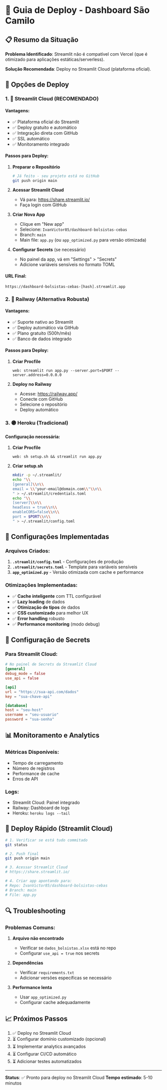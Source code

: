 # 🚀 Guia de Deploy - Dashboard São Camilo

## 📋 Resumo da Situação

**Problema Identificado**: Streamlit não é compatível com Vercel (que é otimizado para aplicações estáticas/serverless).

**Solução Recomendada**: Deploy no Streamlit Cloud (plataforma oficial).

## 🎯 Opções de Deploy

### 1. 🌟 Streamlit Cloud (RECOMENDADO)

#### Vantagens:
- ✅ Plataforma oficial do Streamlit
- ✅ Deploy gratuito e automático
- ✅ Integração direta com GitHub
- ✅ SSL automático
- ✅ Monitoramento integrado

#### Passos para Deploy:

1. **Preparar o Repositório**
   ```bash
   # Já feito - seu projeto está no GitHub
   git push origin main
   ```

2. **Acessar Streamlit Cloud**
   - Vá para: https://share.streamlit.io/
   - Faça login com GitHub

3. **Criar Nova App**
   - Clique em "New app"
   - Selecione: `IvanVictor85/dashboard-bolsistas-cebas`
   - Branch: `main`
   - Main file: `app.py` (ou `app_optimized.py` para versão otimizada)

4. **Configurar Secrets** (se necessário)
   - No painel da app, vá em "Settings" > "Secrets"
   - Adicione variáveis sensíveis no formato TOML

#### URL Final:
`https://dashboard-bolsistas-cebas-[hash].streamlit.app`

### 2. 🚂 Railway (Alternativa Robusta)

#### Vantagens:
- ✅ Suporte nativo ao Streamlit
- ✅ Deploy automático via GitHub
- ✅ Plano gratuito (500h/mês)
- ✅ Banco de dados integrado

#### Passos para Deploy:

1. **Criar Procfile**
   ```
   web: streamlit run app.py --server.port=$PORT --server.address=0.0.0.0
   ```

2. **Deploy no Railway**
   - Acesse: https://railway.app/
   - Conecte com GitHub
   - Selecione o repositório
   - Deploy automático

### 3. 🟣 Heroku (Tradicional)

#### Configuração necessária:

1. **Criar Procfile**
   ```
   web: sh setup.sh && streamlit run app.py
   ```

2. **Criar setup.sh**
   ```bash
   mkdir -p ~/.streamlit/
   echo "\\
   [general]\\n\\
   email = \\"your-email@domain.com\\"\\n\\
   " > ~/.streamlit/credentials.toml
   echo "\\
   [server]\\n\\
   headless = true\\n\\
   enableCORS=false\\n\\
   port = $PORT\\n\\
   " > ~/.streamlit/config.toml
   ```

## 🔧 Configurações Implementadas

### Arquivos Criados:

1. **`.streamlit/config.toml`** - Configurações de produção
2. **`.streamlit/secrets.toml`** - Template para variáveis sensíveis
3. **`app_optimized.py`** - Versão otimizada com cache e performance

### Otimizações Implementadas:

- ✅ **Cache inteligente** com TTL configurável
- ✅ **Lazy loading** de dados
- ✅ **Otimização de tipos** de dados
- ✅ **CSS customizado** para melhor UX
- ✅ **Error handling** robusto
- ✅ **Performance monitoring** (modo debug)

## 🔐 Configuração de Secrets

### Para Streamlit Cloud:

```toml
# No painel de Secrets da Streamlit Cloud
[general]
debug_mode = false
use_api = false

[api]
url = "https://sua-api.com/dados"
key = "sua-chave-api"

[database]
host = "seu-host"
username = "seu-usuario"
password = "sua-senha"
```

## 📊 Monitoramento e Analytics

### Métricas Disponíveis:
- Tempo de carregamento
- Número de registros
- Performance de cache
- Erros de API

### Logs:
- Streamlit Cloud: Painel integrado
- Railway: Dashboard de logs
- Heroku: `heroku logs --tail`

## 🚀 Deploy Rápido (Streamlit Cloud)

```bash
# 1. Verificar se está tudo commitado
git status

# 2. Push final
git push origin main

# 3. Acessar Streamlit Cloud
# https://share.streamlit.io/

# 4. Criar app apontando para:
# Repo: IvanVictor85/dashboard-bolsistas-cebas
# Branch: main
# File: app.py
```

## 🔍 Troubleshooting

### Problemas Comuns:

1. **Arquivo não encontrado**
   - Verificar se `dados_bolsistas.xlsx` está no repo
   - Configurar `use_api = true` nos secrets

2. **Dependências**
   - Verificar `requirements.txt`
   - Adicionar versões específicas se necessário

3. **Performance lenta**
   - Usar `app_optimized.py`
   - Configurar cache adequadamente

## 📈 Próximos Passos

1. ✅ Deploy no Streamlit Cloud
2. ⏳ Configurar domínio customizado (opcional)
3. ⏳ Implementar analytics avançados
4. ⏳ Configurar CI/CD automático
5. ⏳ Adicionar testes automatizados

---

**Status**: ✅ Pronto para deploy no Streamlit Cloud
**Tempo estimado**: 5-10 minutos